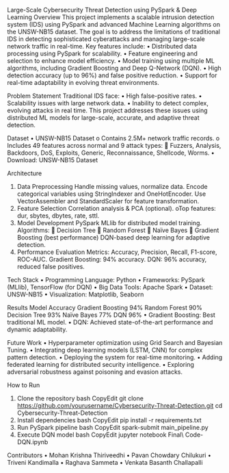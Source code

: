 Large-Scale Cybersecurity Threat Detection using PySpark & Deep Learning
Overview
This project implements a scalable intrusion detection system (IDS) using PySpark and advanced Machine Learning algorithms on the UNSW-NB15 dataset. The goal is to address the limitations of traditional IDS in detecting sophisticated cyberattacks and managing large-scale network traffic in real-time.
Key features include:
•	Distributed data processing using PySpark for scalability.
•	Feature engineering and selection to enhance model efficiency.
•	Model training using multiple ML algorithms, including Gradient Boosting and Deep Q-Network (DQN).
•	High detection accuracy (up to 96%) and false positive reduction.
•	Support for real-time adaptability in evolving threat environments.
 
Problem Statement
Traditional IDS face:
•	High false-positive rates.
•	Scalability issues with large network data.
•	Inability to detect complex, evolving attacks in real time.
This project addresses these issues using distributed ML models for large-scale, accurate, and adaptive threat detection.
 
Dataset
•	UNSW-NB15 Dataset
o	Contains 2.5M+ network traffic records.
o	Includes 49 features across normal and 9 attack types:
	Fuzzers, Analysis, Backdoors, DoS, Exploits, Generic, Reconnaissance, Shellcode, Worms.
•	Download: UNSW-NB15 Dataset
 
Architecture
1.	Data Preprocessing
	Handle missing values, normalize data.
	Encode categorical variables using StringIndexer and OneHotEncoder.
 Use VectorAssembler and StandardScaler for feature transformation.
2.	Feature Selection
	Correlation analysis & PCA (optional).
oTop features: dur, sbytes, dbytes, rate, sttl.
3.	Model Development
PySpark MLlib for distributed model training.
Algorithms:
	Decision Tree
	Random Forest
	Naïve Bayes
	Gradient Boosting (best performance)
DQN-based deep learning for adaptive detection.
4.	Performance Evaluation
Metrics: Accuracy, Precision, Recall, F1-score, ROC-AUC.
Gradient Boosting: 94% accuracy.
DQN: 96% accuracy, reduced false positives.
 
Tech Stack
•	Programming Language: Python
•	Frameworks: PySpark (MLlib), TensorFlow (for DQN)
•	Big Data Tools: Apache Spark
•	Dataset: UNSW-NB15
•	Visualization: Matplotlib, Seaborn
 
Results
Model	Accuracy
Gradient Boosting	94%
Random Forest	90%
Decision Tree	93%
Naïve Bayes	77%
DQN	96%
•	Gradient Boosting: Best traditional ML model.
•	DQN: Achieved state-of-the-art performance and dynamic adaptability.
 
Future Work
•	Hyperparameter optimization using Grid Search and Bayesian Tuning.
•	Integrating deep learning models (LSTM, CNN) for complex pattern detection.
•	Deploying the system for real-time monitoring.
•	Adding federated learning for distributed security intelligence.
•	Exploring adversarial robustness against poisoning and evasion attacks.
 
How to Run
1.	Clone the repository
bash
CopyEdit
git clone https://github.com/yourusername/Cybersecurity-Threat-Detection.git
cd Cybersecurity-Threat-Detection
2.	Install dependencies
bash
CopyEdit
pip install -r requirements.txt
3.	Run PySpark pipeline
bash
CopyEdit
spark-submit main_pipeline.py
4.	Execute DQN model
bash
CopyEdit
jupyter notebook Final\ Code-DQN.ipynb
 
Contributors
•	Mohan Krishna Thiriveedhi
•	Pavan Chowdary Chilukuri
•	Triveni Kandimalla
•	Raghava Sammeta
•	Venkata Basanth Challapalli


